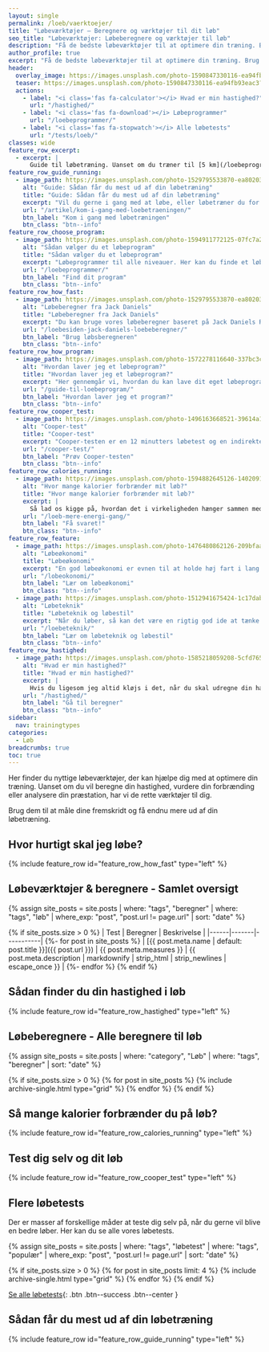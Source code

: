 ```yaml
---
layout: single
permalink: /loeb/vaerktoejer/
title: "Løbeværktøjer – Beregnere og værktøjer til dit løb"
seo_title: "Løbeværktøjer: Løbeberegnere og værktøjer til løb"
description: "Få de bedste løbeværktøjer til at optimere din træning. Brug løbeberegnere til at måle hastighed, forbrænding og gør din løbetræning mere effektiv."
author_profile: true
excerpt: "Få de bedste løbeværktøjer til at optimere din træning. Brug løbeberegnere til at måle hastighed, forbrænding og andre vigtige løbsmål. Gør din løbetræning mere effektiv."
header:
  overlay_image: https://images.unsplash.com/photo-1590847330116-ea94fb93eac3?ixlib=rb-4.0.3&ixid=M3wxMjA3fDB8MHxwaG90by1wYWdlfHx8fGVufDB8fHx8fA%3D%3D&auto=format&fit=crop&h=630&w=1200&q=60
  teaser: https://images.unsplash.com/photo-1590847330116-ea94fb93eac3?ixlib=rb-4.0.3&ixid=M3wxMjA3fDB8MHxwaG90by1wYWdlfHx8fGVufDB8fHx8fA%3D%3D&fit=crop&h=300&w=400&q=10
  actions:
    - label: "<i class='fas fa-calculator'></i> Hvad er min hastighed?"
      url: "/hastighed/"
    - label: "<i class='fas fa-download'></i> Løbeprogrammer"
      url: "/loebeprogrammer/"
    - label: "<i class='fas fa-stopwatch'></i> Alle løbetests"
      url: "/tests/loeb/"
classes: wide
feature_row_excerpt:
  - excerpt: |
      Guide til løbetræning. Uanset om du træner til [5 km](/loebeprogram-5km/), [10 km](/loebeprogram-10km/), [halvmaraton](/loebeprogram-halvmaraton-21km/) og [maraton](/loebeprogram-maraton-42km/), finder du her værdifuld viden om løb. Vælg det rette [løbeprogram](/loebeprogrammer/), og lær, hvordan [pulstræning](/pulstraening/), [intervalløb og intervaltræning](/intervallob-intervaltraening/) kan forbedre din præstation.
feature_row_guide_running:
  - image_path: https://images.unsplash.com/photo-1529795533870-ea8020391255?ixlib=rb-1.2.1&ixid=eyJhcHBfaWQiOjEyMDd9&auto=format&fit=crop&h=300&w=400&q=10
    alt: "Guide: Sådan får du mest ud af din løbetræning"
    title: "Guide: Sådan får du mest ud af din løbetræning"
    excerpt: "Vil du gerne i gang med at løbe, eller løbetræner du for at blive en bedre løber? Hvordan kommer du i gang med løbetræningen, og hvordan laver du et godt løbeprogram, som motiverer dig og skaber resultater?"
    url: "/artikel/kom-i-gang-med-loebetraeningen/"
    btn_label: "Kom i gang med løbetræningen"
    btn_class: "btn--info"
feature_row_choose_program:
  - image_path: https://images.unsplash.com/photo-1594911772125-07fc7a2d8d9f?ixid=MnwxMjA3fDB8MHxwaG90by1wYWdlfHx8fGVufDB8fHx8&ixlib=rb-1.2.1&auto=format&fit=crop&h=300&w=400&q=10
    alt: "Sådan vælger du et løbeprogram"
    title: "Sådan vælger du et løbeprogram"
    excerpt: "Løbeprogrammer til alle niveauer. Her kan du finde et løbeprogram, der passer til dig. Der er løbetræningsprogrammer til at blive hurtigere på 5km, 10 km, halvmaraton og maraton."
    url: "/loebeprogrammer/"
    btn_label: "Find dit program"
    btn_class: "btn--info"
feature_row_how_fast:
  - image_path: https://images.unsplash.com/photo-1529795533870-ea8020391255?ixlib=rb-1.2.1&ixid=eyJhcHBfaWQiOjEyMDd9&auto=format&fit=crop&h=300&w=400&q=10
    alt: "Løbeberegner fra Jack Daniels"
    title: "Løbeberegner fra Jack Daniels"
    excerpt: "Du kan bruge vores løbeberegner baseret på Jack Daniels Running Formula til at beregne dit træningstempo og konkurrencetider. Her får du også inspiration til forskellige træningsmetoder."
    url: "/loebesiden-jack-daniels-loebeberegner/"
    btn_label: "Brug løbsberegneren"
    btn_class: "btn--info"
feature_row_how_program:
  - image_path: https://images.unsplash.com/photo-1572278116640-337bc3c3b8ae?ixid=MnwxMjA3fDB8MHxwaG90by1wYWdlfHx8fGVufDB8fHx8&ixlib=rb-1.2.1&auto=format&fit=crop&h=300&w=400&q=10
    alt: "Hvordan laver jeg et løbeprogram?"
    title: "Hvordan laver jeg et løbeprogram?"
    excerpt: "Her gennemgår vi, hvordan du kan lave dit eget løbeprogram. Hvilke parametre skal kan du lægge ind i dine løbeprogrammer, og hvordan opbygger du din løbetræning."
    url: "/guide-til-loebeprogram/"
    btn_label: "Hvordan laver jeg et program?"
    btn_class: "btn--info"
feature_row_cooper_test:
  - image_path: https://images.unsplash.com/photo-1496163668521-39614a16b23f?ixlib=rb-1.2.1&ixid=MnwxMjA3fDB8MHxwaG90by1wYWdlfHx8fGVufDB8fHx8&auto=format&fit=crop&h=300&w=400&q=10
    alt: "Cooper-test"
    title: "Cooper-test"
    excerpt: "Cooper-testen er en 12 minutters løbetest og en indirekte, maksimal konditionstest. Brug vores beregner, skema og tabel til at finde dit kondital ud fra den tilbagelagte distance."
    url: "/cooper-test/"
    btn_label: "Prøv Cooper-testen"
    btn_class: "btn--info"
feature_row_calories_running:
  - image_path: https://images.unsplash.com/photo-1594882645126-14020914d58d?ixid=M3wxMjA3fDB8MHxwaG90by1wYWdlfHx8fGVufDB8fHx8fA%3D%3D&fit=crop&h=300&w=400&q=10
    alt: "Hvor mange kalorier forbrænder mit løb?"
    title: "Hvor mange kalorier forbrænder mit løb?"
    excerpt: |
      Så lad os kigge på, hvordan det i virkeligheden hænger sammen med energiforbruget og forbrændingen af kalorier, når man går og løber. Lad os besvare spørgsmålene: "Hvor meget forbrænder man ved at gå?" og "Hvor meget forbrænder man ved at løbe?".
    url: "/loeb-mere-energi-gang/"
    btn_label: "Få svaret!"
    btn_class: "btn--info"
feature_row_feature:
  - image_path: https://images.unsplash.com/photo-1476480862126-209bfaa8edc8?ixlib=rb-1.2.1&ixid=eyJhcHBfaWQiOjEyMDd9&auto=format&fit=crop&h=300&w=400&q=10
    alt: "Løbeøkonomi"
    title: "Løbeøkonomi"
    excerpt: "En god løbeøkonomi er evnen til at holde høj fart i lang tid ved et minimalt energiforbrug, men hvordan beregner man løbeøkonomien?"
    url: "/lobeokonomi/"
    btn_label: "Lær om løbeøkonomi"
    btn_class: "btn--info"
  - image_path: https://images.unsplash.com/photo-1512941675424-1c17dabfdddc?ixlib=rb-1.2.1&ixid=eyJhcHBfaWQiOjEyMDd9&auto=format&fit=crop&h=300&w=400&q=10
    alt: "Løbeteknik"
    title: "Løbeteknik og løbestil"
    excerpt: "Når du løber, så kan det være en rigtig god ide at tænke over din løbeteknik og løbestil. Jeg kigger her på, hvilke elementer i din løbestil, du kan arbejde med, hvis du vil forbedre din teknik, når du løber."
    url: "/loebeteknik/"
    btn_label: "Lær om løbeteknik og løbestil"
    btn_class: "btn--info"
feature_row_hastighed:
  - image_path: https://images.unsplash.com/photo-1585218059208-5cfd7659560b?ixid=MnwxMjA3fDB8MHxwaG90by1wYWdlfHx8fGVufDB8fHx8&ixlib=rb-1.2.1&auto=format&fit=crop&h=300&w=400&q=10
    alt: "Hvad er min hastighed?"
    title: "Hvad er min hastighed?"
    excerpt: |
      Hvis du ligesom jeg altid kløjs i det, når du skal udregne din hastighed eller omregne fra km/t til dit pace eller din tid, så kan du bruge vores beregner.
    url: "/hastighed/"
    btn_label: "Gå til beregner"
    btn_class: "btn--info"
sidebar:
  nav: trainingtypes
categories:
  - Løb
breadcrumbs: true
toc: true
---
```


Her finder du nyttige løbeværktøjer, der kan hjælpe dig med at optimere din træning. Uanset om du vil beregne din hastighed, vurdere din forbrænding eller analysere din præstation, har vi de rette værktøjer til dig.

Brug dem til at måle dine fremskridt og få endnu mere ud af din løbetræning.

## Hvor hurtigt skal jeg løbe?

{% include feature_row id="feature_row_how_fast" type="left" %}

## Løbeværktøjer & beregnere - Samlet oversigt

{% assign site_posts = site.posts | where: "tags", "beregner" | where: "tags", "løb" | where_exp: "post", "post.url != page.url" | sort: "date" %}

{% if site_posts.size > 0 %}
| Test | Beregner | Beskrivelse |
|------|-------|-----------|
  {%- for post in site_posts %}
| [{{ post.meta.name | default: post.title  }}]({{ post.url }}) | {{ post.meta.measures }} | {{ post.meta.description | markdownify | strip_html | strip_newlines | escape_once }} |
  {%- endfor %}
{% endif %}

## Sådan finder du din hastighed i løb

{% include feature_row id="feature_row_hastighed" type="left" %}

## Løbeberegnere - Alle beregnere til løb

{% assign site_posts = site.posts | where: "category", "Løb" | where: "tags", "beregner" | sort: "date" %}

<div class="feature__wrapper">

{% if site_posts.size > 0 %}
  {% for post in site_posts %}
    {% include archive-single.html type="grid" %}
  {% endfor %}
{% endif %}

</div>

## Så mange kalorier forbrænder du på løb?

{% include feature_row id="feature_row_calories_running" type="left" %}

## Test dig selv og dit løb

{% include feature_row id="feature_row_cooper_test" type="left" %}

## Flere løbetests

Der er masser af forskellige måder at teste dig selv på, når du gerne vil blive en bedre løber. Her kan du se alle vores løbetests.

{% assign site_posts = site.posts | where: "tags", "løbetest" | where: "tags", "populær" | where_exp: "post", "post.url != page.url" | sort: "date" %}

<div class="feature__wrapper" markdown="1">

{% if site_posts.size > 0 %}
  {% for post in site_posts limit: 4 %}
    {% include archive-single.html type="grid" %}
  {% endfor %}
{% endif %}

[Se alle løbetests](/tests/loeb/){: .btn .btn--success .btn--center }

</div>

## Sådan får du mest ud af din løbetræning

{% include feature_row id="feature_row_guide_running" type="left" %}
